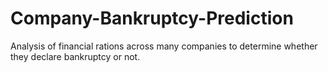 # Company-Bankruptcy-Prediction
Analysis of financial rations across many companies to determine whether they declare bankruptcy or not.
